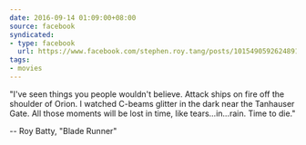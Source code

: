 ```yaml
---
date: 2016-09-14 01:09:00+08:00
source: facebook
syndicated:
- type: facebook
  url: https://www.facebook.com/stephen.roy.tang/posts/10154905926248912
tags:
- movies
---
```


"I've seen things you people wouldn't believe. Attack ships on fire off the shoulder of Orion. I watched C-beams glitter in the dark near the Tanhauser Gate. All those moments will be lost in time, like tears...in...rain. Time to die."

-- Roy Batty, "Blade Runner"